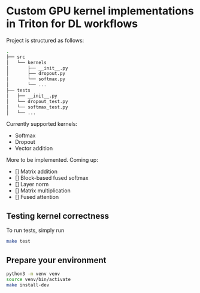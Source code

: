 # Custom GPU kernel implementations in Triton for DL workflows

Project is structured as follows:

```bash
.
├── src
│   └── kernels
│       ├── __init__.py
│       ├── dropout.py
│       └── softmax.py
│       └── ...
├── tests
│   ├── __init__.py
│   └── dropout_test.py
│   └── softmax_test.py
│   └── ...

```

Currently supported kernels:

- Softmax
- Dropout
- Vector addition

More to be implemented. Coming up:

- [] Matrix addition
- [] Block-based fused softmax
- [] Layer norm
- [] Matrix multiplication
- [] Fused attention

## Testing kernel correctness

To run tests, simply run

```bash
make test
```

## Prepare your environment

```bash
python3 -m venv venv
source venv/bin/activate
make install-dev
```
